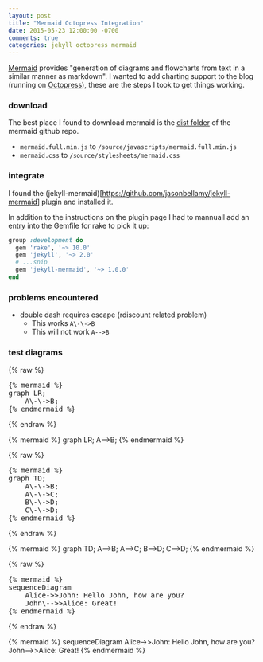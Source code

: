 ```yaml
---
layout: post
title: "Mermaid Octopress Integration"
date: 2015-05-23 12:00:00 -0700
comments: true
categories: jekyll octopress mermaid
---
```


[Mermaid](http://knsv.github.io/mermaid/) provides "generation of diagrams and flowcharts from text in a similar manner as markdown".  I wanted to add charting support to the blog (running on [Octopress](http://octopress.org/)), these are the steps I took to get things working.

### download

The best place I found to download mermaid is the [dist folder](https://github.com/knsv/mermaid/tree/master/dist) of the mermaid github repo.


* `mermaid.full.min.js` to `/source/javascripts/mermaid.full.min.js`
* `mermaid.css` to `/source/stylesheets/mermaid.css`


### integrate

I found the (jekyll-mermaid)[https://github.com/jasonbellamy/jekyll-mermaid] plugin and installed it.

In addition to the instructions on the plugin page I had to mannuall add an entry into the Gemfile for rake to pick it up:


``` ruby
group :development do
  gem 'rake', '~> 10.0'
  gem 'jekyll', '~> 2.0'
  # ...snip
  gem 'jekyll-mermaid', '~> 1.0.0'
end
```

### problems encountered

* double dash requires escape (rdiscount related problem)
  * This works `A\-\->B`
  * This will not work `A-->B` 
   
### test diagrams

{% raw %}
<pre>
{% mermaid %}
graph LR;
    A\-\->B;
{% endmermaid %}
</pre>
{% endraw %}

{% mermaid %}
graph LR;
    A\-\->B;
{% endmermaid %}

{% raw %}
<pre>
{% mermaid %}
graph TD;
    A\-\->B;
    A\-\->C;
    B\-\->D;
    C\-\->D;
{% endmermaid %}
</pre>
{% endraw %}

{% mermaid %}
graph TD;
    A\-\->B;
    A\-\->C;
    B\-\->D;
    C\-\->D;
{% endmermaid %}

{% raw %}
<pre>
{% mermaid %}
sequenceDiagram
    Alice->>John: Hello John, how are you?
    John\-->>Alice: Great!
{% endmermaid %}
</pre>
{% endraw %}

{% mermaid %}
sequenceDiagram
    Alice->>John: Hello John, how are you?
    John\-->>Alice: Great!
{% endmermaid %}

